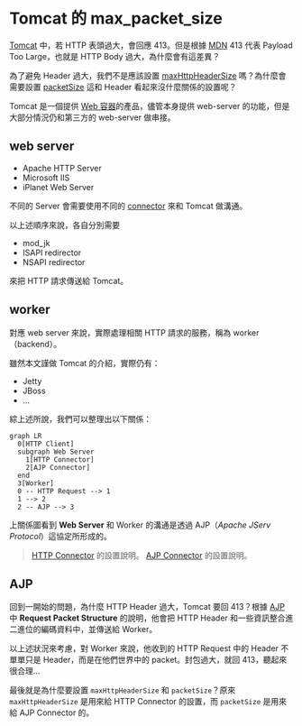# Tomcat 的 max_packet_size

[Tomcat](https://tomcat.apache.org/index.html) 中，若 HTTP 表頭過大，會回應 413。但是根據 [MDN](https://developer.mozilla.org/en-US/docs/Web/HTTP/Status/413) 413 代表 Payload Too Large，也就是 HTTP Body 過大，為什麼會有這差異？

為了避免 Header 過大，我們不是應該設置 [maxHttpHeaderSize](https://tomcat.apache.org/tomcat-7.0-doc/config/http.html) 嗎？為什麼會需要設置 [packetSize](https://tomcat.apache.org/tomcat-7.0-doc/config/ajp.html) 這和 Header 看起來沒什麼關係的設置呢？

Tomcat 是一個提供 [Web 容器](https://zh.wikipedia.org/wiki/Java_Servlet)的產品，儘管本身提供 web-server 的功能，但是大部分情況仍和第三方的 web-server 做串接。

## web server

-   Apache HTTP Server
-   Microsoft IIS
-   iPlanet Web Server

不同的 Server 會需要使用不同的 [connector](https://tomcat.apache.org/connectors-doc/index.html) 來和 Tomcat 做溝通。

以上述順序來說，各自分別需要

-   mod_jk
-   ISAPI redirector
-   NSAPI redirector

來把 HTTP 請求傳送給 Tomcat。

## worker

對應 web server 來說，實際處理相關 HTTP 請求的服務，稱為 worker（backend）。

雖然本文謹做 Tomcat 的介紹，實際仍有：

-   Jetty
-   JBoss
-   ...

綜上述所說，我們可以整理出以下關係：

```mermaid
graph LR
  0[HTTP Client]
  subgraph Web Server
    1[HTTP Connector]
    2[AJP Connector]
  end
  3[Worker]
  0 -- HTTP Request --> 1
  1 --> 2
  2 -- AJP --> 3
```

上關係圖看到 **Web Server** 和 Worker 的溝通是透過 AJP（_Apache JServ Protocol_）這協定所形成的。

> [HTTP Connector](https://tomcat.apache.org/tomcat-7.0-doc/config/http.html) 的設置說明。
> [AJP Connector](https://tomcat.apache.org/tomcat-7.0-doc/config/ajp.html) 的設置說明。

## AJP

回到一開始的問題，為什麼 HTTP Header 過大，Tomcat 要回 413？根據 [AJP](https://tomcat.apache.org/connectors-doc/ajp/ajpv13a.html) 中 **Request Packet Structure** 的說明，他會把 HTTP Header 和一些資訊整合進二進位的編碼資料中，並傳送給 Worker。

以上述狀況來考慮，對 Worker 來說，他收到的 HTTP Request 中的 Header 不單單只是 Header，而是在他們世界中的 packet。封包過大，就回 413，聽起來很合理...

最後就是為什麼要設置 `maxHttpHeaderSize` 和 `packetSize`？原來 `maxHttpHeaderSize` 是用來給 HTTP Connector 的設置，而 `packetSize` 是用來給 AJP Connector 的。
